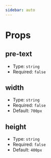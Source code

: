 ```yaml
---
sidebar: auto
---
```


# Props

## pre-text

- Type: `string`
- Required: `false`

## width

- Type: `string`
- Required: `false`
- Default: `700px`

## height

- Type: `string`
- Required: `false`
- Default: `400px`